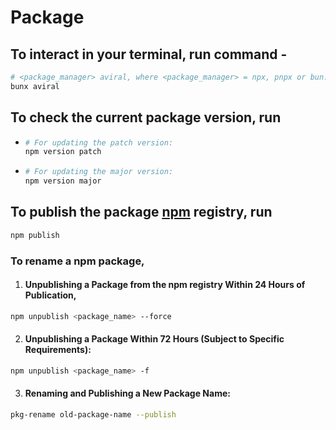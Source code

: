 # Package

## To interact in your terminal, run command - 
```sh
# <package_manager> aviral, where <package_manager> = npx, pnpx or bun. For optimized loading, use
bunx aviral
```

## To check the current package version, run
- ```sh
  # For updating the patch version:
  npm version patch
  ```
- ```sh
  # For updating the major version:
  npm version major
  ```

## To publish the package [npm](https://www.npmjs.com/) registry, run
```sh
npm publish
```

### To rename a npm package,

1. #### Unpublishing a Package from the npm registry Within 24 Hours of Publication,
  ```sh
  npm unpublish <package_name> --force
  ```

2. #### Unpublishing a Package Within 72 Hours (Subject to Specific Requirements):
  ```sh
  npm unpublish <package_name> -f
  ```

3. #### Renaming and Publishing a New Package Name:
  ```sh
  pkg-rename old-package-name --publish
  ```
  